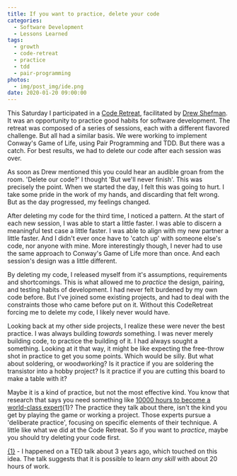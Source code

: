 ```yaml
---
title: If you want to practice, delete your code
categories:
  - Software Development
  - Lessons Learned
tags:
  - growth
  - code-retreat
  - practice
  - tdd
  - pair-programming
photos:
  - img/post_img/ide.png
date: 2020-01-20 09:00:00
---
```


This Saturday I participated in a [Code Retreat](https://www.coderetreat.org/), facilitated by [Drew Shefman](https://www.linkedin.com/in/drewshefman/). It was an opportunity to practice good habits for software development. The retreat was composed of a series of sessions, each with a different flavored challenge. But all had a similar basis. We were working to implement Conway's Game of Life, using Pair Programming and TDD. But there was a catch. For best results, we had to delete our code after each session was over. 

As soon as Drew mentioned this you could hear an audible groan from the room. 'Delete our code?' I thought 'But we'll never finish'. This was precisely the point. When we started the day, I felt this was going to hurt. I take some pride in the work of my hands, and discarding that felt wrong. But as the day progressed, my feelings changed. 

After deleting my code for the third time, I noticed a pattern. At the start of each new session, I was able to start a little faster. I was able to discern a meaningful test case a little faster. I was able to align with my new partner a little faster. And I didn't ever once have to 'catch up' with someone else's code, nor anyone with mine. More interestingly though, I never had to use the same approach to Conway's Game of Life more than once. And each session's design was a little different. 

By deleting my code, I released myself from it's assumptions, requirements and shortcomings. This is what allowed me to _practice_ the design, pairing, and testing habits of development. I had never felt burdened by my own code before. But I've joined some existing projects, and had to deal with the constraints those who came before put on it. Without this CodeRetreat forcing me to delete my code, I likely never would have.

Looking back at my other side projects, I realize these were never the best practice. I was always building _towards_ something. I was never merely building code, to practice the building of it. I had always sought a something. Looking at it that way, it might be like expecting the free-throw shot in practice to get you some points. Which would be silly. But what about soldering, or woodworking? Is it practice if you are soldering the transistor into a hobby project? Is it practice if you are cutting this board to make a table with it?

Maybe it is a kind of practice, but not the most effective kind. You know that research that says you need something like [10000 hours to become a world-class expert](https://en.wikipedia.org/wiki/Outliers_%28book%29){1}? The practice they talk about there, isn't the kind you get by playing the game or working a project. Those experts pursue a 'deliberate practice', focusing on specific elements of their technique. A little like what we did at the Code Retreat. So if you want to _practice_, maybe you should try deleting your code first.

[{1}](/blog/how-to-learn-any-skill-in-20-hours/) - I happened on a TED talk about 3 years ago, which touched on this idea. The talk suggests that it is possible to learn _any skill_ with about 20 hours of work.
